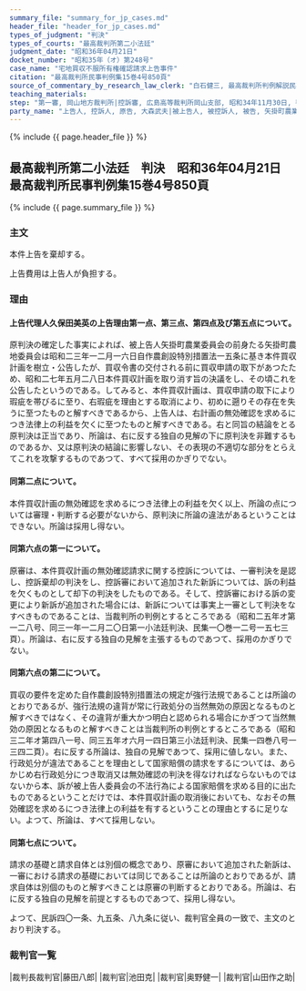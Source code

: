 ```yaml
---
summary_file: "summary_for_jp_cases.md"
header_file: "header_for_jp_cases.md"
types_of_judgment: "判決"
types_of_courts: "最高裁判所第二小法廷"
judgment_date: "昭和36年04月21日"
docket_number: "昭和35年（オ）第248号"
case_name: "宅地買収不服所有権確認請求上告事件"
citation: "最高裁判所民事判例集15巻4号850頁"
source_of_commentary_by_research_law_clerk: "白石健三, 最高裁判所判例解説民事篇昭和36年度159頁"
teaching_materials:
step: "第一審, 岡山地方裁判所|控訴審, 広島高等裁判所岡山支部, 昭和34年11月30日, 判決"
party_name: "上告人, 控訴人, 原告, 大森武夫|被上告人, 被控訴人, 被告, 矢掛町農業委員会"
---
```


{% include {{ page.header_file }}  %}

## 最高裁判所第二小法廷　判決　昭和36年04月21日　最高裁判所民事判例集15巻4号850頁




{% include {{ page.summary_file }}  %}

















### 主文



本件上告を棄却する。

上告費用は上告人が負担する。





### 理由



#### 上告代理人久保田美英の上告理由第一点、第三点、第四点及び第五点について。

原判決の確定した事実によれば、被上告人矢掛町農業委員会の前身たる矢掛町農地委員会は昭和二三年一二月一六日自作農創設特別措置法一五条に基き本件買収計画を樹立・公告したが、買収令書の交付される前に買収申請の取下があつたため、昭和二七年五月二八日本件買収計画を取り消す旨の決議をし、その頃これを公告したというのである。してみると、本件買収計画は、買収申請の取下により瑕疵を帯びるに至り、右瑕疵を理由とする取消により、初めに遡りその存在を失うに至つたものと解すべきであるから、上告人は、右計画の無効確認を求めるにつき法律上の利益を欠くに至つたものと解すべきである。右と同旨の結論をとる原判決は正当であり、所論は、右に反する独自の見解の下に原判決を非難するものであるか、又は原判決の結論に影響しない、その表現の不適切な部分をとらえてこれを攻撃するものであつて、すべて採用のかぎりでない。

#### 同第二点について。

本件買収計画の無効確認を求めるにつき法律上の利益を欠く以上、所論の点については審理・判断する必要がないから、原判決に所論の違法があるということはできない。所論は採用し得ない。

#### 同第六点の第一について。

原審は、本件買収計画の無効確認請求に関する控訴については、一審判決を是認し、控訴棄却の判決をし、控訴審において追加された新訴については、訴の利益を欠くものとして却下の判決をしたものである。そして、控訴審における訴の変更により新訴が追加された場合には、新訴については事実上一審として判決をなすべきものであることは、当裁判所の判例とするところである（昭和二五年オ第一二八号、同三一年一二月二〇日第一小法廷判決、民集一〇巻一二号一五七三頁）。所論は、右に反する独自の見解を主張するものであつて、採用のかぎりでない。

#### 同第六点の第二について。

買収の要件を定めた自作農創設特別措置法の規定が強行法規であることは所論のとおりであるが、強行法規の違背が常に行政処分の当然無効の原因となるものと解すべきではなく、その違背が重大かつ明白と認められる場合にかぎつて当然無効の原因となるものと解すべきことは当裁判所の判例とするところである（昭和三二年オ第四八一号、同三五年オ六月一四日第三小法廷判決、民集一四巻八号一三四二頁）。右に反する所論は、独自の見解であつて、採用に値しない。また、行政処分が違法であることを理由として国家賠償の請求をするについては、あらかじめ右行政処分につき取消又は無効確認の判決を得なければならないものではないから本、訴が被上告人委員会の不法行為による国家賠償を求める目的に出たものであるということだけでは、本件買収計画の取消後においても、なおその無効確認を求めるにつき法律上の利益を有するということの理由とするに足りない。よつて、所論は、すべて採用しない。

#### 同第七点について。

請求の基礎と請求自体とは別個の概念であり、原審において追加された新訴は、一審における請求の基礎においては同じであることは所論のとおりであるが、請求自体は別個のものと解すべきことは原審の判断するとおりである。所論は、右に反する独自の見解を前提とするものであつて、採用し得ない。

よつて、民訴四〇一条、九五条、八九条に従い、裁判官全員の一致で、主文のとおり判決する。

### 裁判官一覧

|裁判長裁判官|藤田八郎|
|裁判官|池田克|
|裁判官|奥野健一|
|裁判官|山田作之助|




